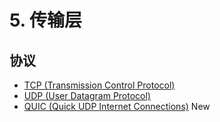 # 5. 传输层

## 协议

* [TCP \(Transmission Control Protocol\)](https://baike.baidu.com/item/TCP/33012?fr=aladdin)
* [UDP \(User Datagram Protocol\)](https://baike.baidu.com/item/UDP)
* [QUIC \(Quick UDP Internet Connections\)](https://baike.baidu.com/item/QUIC) New

